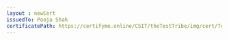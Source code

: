 ```yaml
--- 
layout : newCert 
issuedTo: Pooja Shah
certificatePath: https://certifyme.online/CSIT/theTestTribe/img/cert/TestFlix/PoojaShah_24ff0.png
--- 
```

